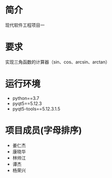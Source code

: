 # 简介
现代软件工程项目一
# 要求
实现三角函数的计算器（sin、cos、arcsin、arctan）
# 运行环境
* python==3.7
* pyqt5==5.12.3
* pyqt5-tools==5.12.3.1.5
# 项目成员(字母排序)
* 姜仁杰
* 康晓华
* 林帅江
* 谭杰
* 杨荣兴